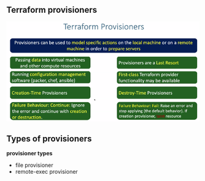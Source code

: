 ## Terraform provisioners 
![img.png](img.png)

## Types of provisioners
**provisioner types**
- file provisioner 
- remote-exec provisioner
